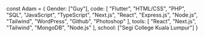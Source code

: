  const Adam = {
  Gender: ["Guy"],
  code: [
    "Flutter", "HTML/CSS", "PHP", "SQL", "JavaScript", "TypeScript",
    "Next.js", "React", "Express.js", "Node.js", "Tailwind", "WordPress",
    "Github", "Photoshop"
  ],
  tools: [
    "React", "Next.js", "Tailwind", "MongoDB", "Node.js"
  ],
  school: ["Segi College Kuala Lumpur"]
}

 

